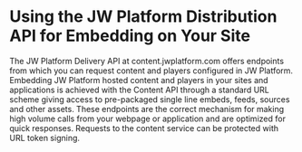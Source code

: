 # Using the JW Platform Distribution API for Embedding on Your Site

The JW Platform Delivery API at content.jwplatform.com offers endpoints from which you can request content and players configured in JW Platform. Embedding JW Platform hosted content and players in your sites and applications is achieved with the Content API through a standard URL scheme giving access to pre-packaged single line embeds, feeds, sources and other assets. These endpoints are the correct mechanism for making high volume calls from your webpage or application and are optimized for quick responses. Requests to the content service can be protected with URL token signing.
